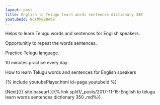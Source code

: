 ```yaml
---
layout: post
title: English to Telugu learn words sentences dictionary 348 
youtubeId: 8CkMkBE8A58
---
```

 
 
Helps to learn Telugu words and sentences for English speakers.

Opportunitiy to repeat the words sentences. 

Practice Telugu language. 
 
10 minutes practice every day. 
 
How to learn Telugu words and sentences for English speakers 
 
{% include youtubePlayer.html id=page.youtubeId %}
 
 
[Next]({{ site.baseurl }}{% link  split1/_posts/2017-11-15-English to telugu learn words sentences dictionary 350 .md%})
 

